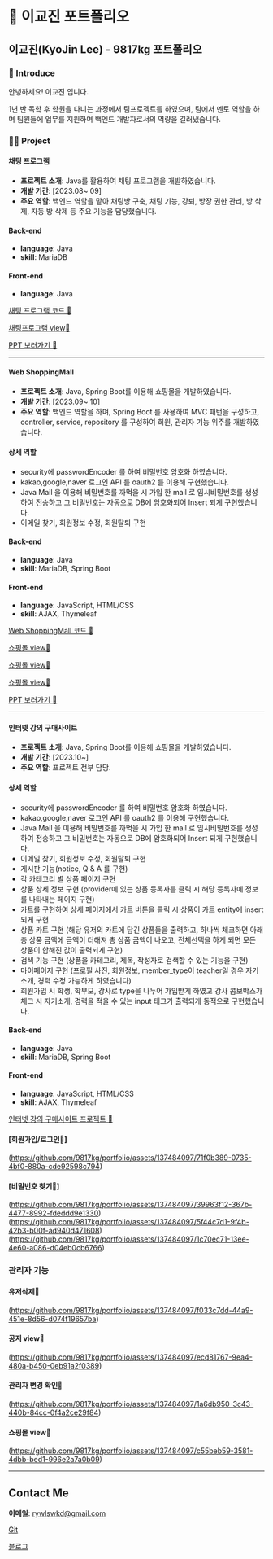 # 💾 이교진 포트폴리오

## 이교진(KyoJin Lee) - 9817kg 포트폴리오

### 👋 Introduce

안녕하세요! 이교진 입니다. 

1년 반 독학 후 학원을 다니는 과정에서 팀프로젝트를 하였으며, 팀에서 멘토 역할을 하며 팀원들에 업무를 지원하며 백엔드 개발자로서의 역량을 길러냈습니다.

### 👨‍💻 Project

#### 채팅 프로그램
- **프로젝트 소개**: Java를 활용하여 채팅 프로그램을 개발하였습니다.
- **개발 기간**: [2023.08~ 09]
- **주요 역할**: 백엔드 역할을 맡아 채팅방 구축, 채팅 기능, 강퇴, 방장 권한 관리, 방 삭제, 자동 방 삭제 등 주요 기능을 담당했습니다.

#### Back-end
- **language**: Java
- **skill**: MariaDB

#### Front-end
- **language**: Java

[채팅 프로그램 코드 💨](https://github.com/9817kg/chatting)

[채팅프로그램 view💨](https://github.com/9817kg/chatting/blob/main/assets/137484097/b8206792-7e00-44ca-a26e-18edbf2321a3.png)

[PPT 보러가기 💨](https://docs.google.com/presentation/d/13BepA_d7lHwMD-8gbg_K65ro6FtMsWjkcf3Hipvt10c/edit?pli=1#slide=id.p1)

---

#### Web ShoppingMall
- **프로젝트 소개**: Java, Spring Boot를 이용해 쇼핑몰을 개발하였습니다.
- **개발 기간**: [2023.09~ 10]
- **주요 역할**: 백엔드 역할을 하며, Spring Boot 를 사용하여 MVC 패턴을 구성하고, controller, service, repository 를 구성하여 회원, 관리자 기능 위주를 개발하였습니다.

#### 상세 역할
- security에 passwordEncoder 를 하여 비밀번호 암호화 하였습니다.
- kakao,google,naver 로그인 API 를 oauth2 를 이용해 구현했습니다.
- Java Mail 을 이용해 비밀번호를 까먹을 시 가입 한 mail 로 임시비밀번호를 생성하여 전송하고 그 비밀번호는 자동으로 DB에 암호화되어 Insert 되게 구현했습니다.
- 이메일 찾기, 회원정보 수정, 회원탈퇴 구현


#### Back-end
- **language**: Java
- **skill**: MariaDB, Spring Boot

#### Front-end
- **language**: JavaScript, HTML/CSS
- **skill**: AJAX, Thymeleaf

[Web ShoppingMall 코드 💨](https://github.com/9817kg/Website)


[쇼핑몰 view💨](https://github.com/9817kg/portfolio/assets/137484097/ede742d3-0ca8-438c-aca0-c7210eb425ff)

[쇼핑몰 view💨](https://github.com/9817kg/portfolio/assets/137484097/7bad6425-97ec-48a4-869a-d595b3e7d32c)

[쇼핑몰 view💨](https://github.com/9817kg/portfolio/assets/137484097/c55beb59-3581-4dbb-bed1-996e2a7a0b09)



[PPT 보러가기 💨](https://docs.google.com/presentation/d/105c6f35L9HGQR4yqfremxD_ftdtlu4NleHikqzCSpGM/edit#slide=id.p1)

---

#### 인터넷 강의 구매사이트
- **프로젝트 소개**: Java, Spring Boot를 이용해 쇼핑몰을 개발하였습니다.
- **개발 기간**: [2023.10~]
- **주요 역할**: 프로젝트 전부 담당.

#### 상세 역할
- security에 passwordEncoder 를 하여 비밀번호 암호화 하였습니다.
-  kakao,google,naver 로그인 API 를 oauth2 를 이용해 구현했습니다.
- Java Mail 을 이용해 비밀번호를 까먹을 시 가입 한 mail 로 임시비밀번호를 생성하여 전송하고 그 비밀번호는 자동으로 DB에 암호화되어 Insert 되게 구현했습니다.
- 이메일 찾기, 회원정보 수정, 회원탈퇴 구현
- 게시판 기능(notice, Q & A 를 구현)
- 각 카테고리 별 상품 페이지 구현
- 상품 상세 정보 구현 (provider에 있는 상품 등록자를 클릭 시 해당 등록자에 정보를 나타내는 페이지 구현)
- 카트를 구현하여 상세 페이지에서 카트 버튼을 클릭 시 상품이 카트 entity에 insert 되게 구현
- 상품 카트 구현 (해당 유저의 카트에 담긴 상품들을 출력하고, 하나씩 체크하면 아래 총 상품 금액에 금액이 더해져 총 상품 금액이 나오고, 전체선택을 하게 되면 모든 상품이 합해진 값이 출력되게 구현)
- 검색 기능 구현 (상품을 카테고리, 제목, 작성자로 검색할 수 있는 기능을 구현)
- 마이페이지 구현 (프로필 사진, 회원정보, member_type이 teacher일 경우 자기소개, 경력 수정 가능하게 하였습니다)
- 회원가입 시 학생, 학부모, 강사로 type을 나누어 가입받게 하였고 강사 콤보박스가 체크 시 자기소개, 경력을 적을 수 있는 input 태그가 출력되게 동적으로 구현했습니다.

#### Back-end
- **language**: Java
- **skill**: MariaDB, Spring Boot

#### Front-end
- **language**: JavaScript, HTML/CSS
- **skill**: AJAX, Thymeleaf

[인터넷 강의 구매사이트 프로젝트 💨](링크)


#### [회원가입/로그인💨]

(https://github.com/9817kg/portfolio/assets/137484097/71f0b389-0735-4bf0-880a-cde92598c794)

#### [비밀번호 찾기💨]

(https://github.com/9817kg/portfolio/assets/137484097/39963f12-367b-4477-8992-fdeddd9e1330)
(https://github.com/9817kg/portfolio/assets/137484097/5f44c7d1-9f4b-42b3-b00f-ad940d471608)
(https://github.com/9817kg/portfolio/assets/137484097/1c70ec71-13ee-4e60-a086-d04eb0cb6766)

### 관리자 기능

#### 유저삭제💨

(https://github.com/9817kg/portfolio/assets/137484097/f033c7dd-44a9-451e-8d56-d074f19657ba)

#### 공지 view💨

(https://github.com/9817kg/portfolio/assets/137484097/ecd81767-9ea4-480a-b450-0eb91a2f0389)

#### 관리자 변경 확인💨

(https://github.com/9817kg/portfolio/assets/137484097/1a6db950-3c43-440b-84cc-0f4a2ce29f84)


#### 쇼핑몰 view💨

(https://github.com/9817kg/portfolio/assets/137484097/c55beb59-3581-4dbb-bed1-996e2a7a0b09)

---

## Contact Me

**이메일**: rywlswkd@gmail.com

[Git](https://github.com/9817kg)

[블로그](https://let-coding.tistory.com/)
